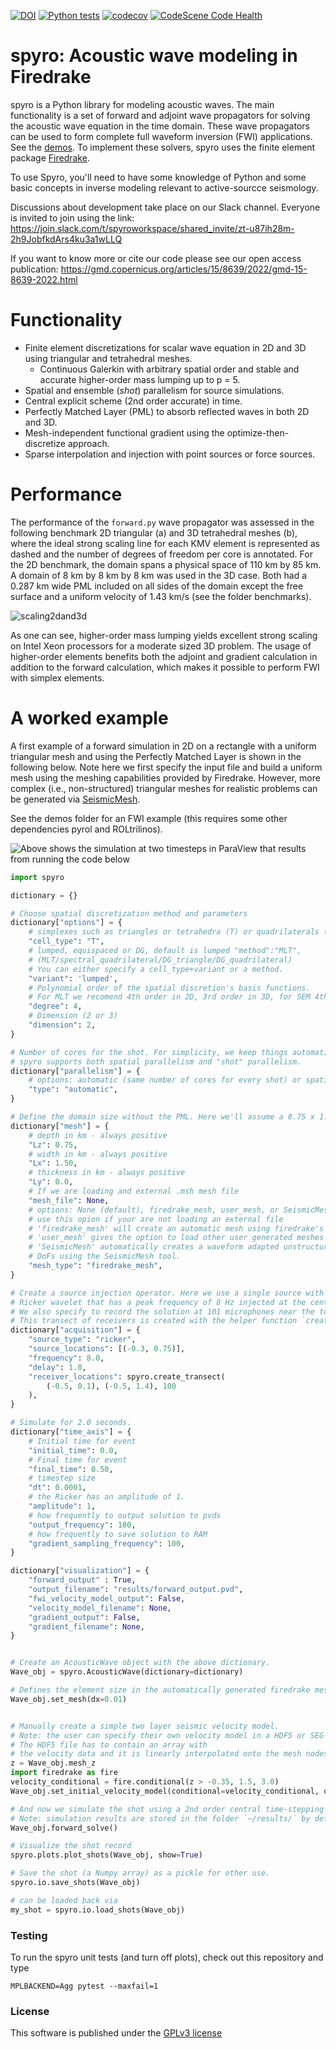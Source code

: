 [![DOI](https://zenodo.org/badge/318542339.svg)](https://zenodo.org/badge/latestdoi/318542339)
[![Python tests](https://github.com/NDF-Poli-USP/spyro/actions/workflows/python-tests.yml/badge.svg)](https://github.com/NDF-Poli-USP/spyro/actions/workflows/python-tests.yml)
[![codecov](https://codecov.io/gh/NDF-Poli-USP/spyro/branch/main/graph/badge.svg?token=8NM4N4N7YW)](https://codecov.io/gh/NDF-Poli-USP/spyro)
[![CodeScene Code Health](https://codescene.io/projects/42047/status-badges/code-health)](https://codescene.io/projects/42047)

spyro: Acoustic wave modeling in Firedrake
============================================

spyro is a Python library for modeling acoustic waves. The main
functionality is a set of forward and adjoint wave propagators for solving the acoustic wave equation in the time domain.
These wave propagators can be used to form complete full waveform inversion (FWI) applications. See the [demos](https://github.com/krober10nd/spyro/tree/main/demos).
To implement these solvers, spyro uses the finite element package [Firedrake](https://www.firedrakeproject.org/index.html).

To use Spyro, you'll need to have some knowledge of Python and some basic concepts in inverse modeling relevant to active-sourcce seismology.

Discussions about development take place on our Slack channel. Everyone is invited to join using the link: https://join.slack.com/t/spyroworkspace/shared_invite/zt-u87ih28m-2h9JobfkdArs4ku3a1wLLQ

If you want to know more or cite our code please see our open access publication: https://gmd.copernicus.org/articles/15/8639/2022/gmd-15-8639-2022.html

Functionality
=============

* Finite element discretizations for scalar wave equation in 2D and 3D using triangular and tetrahedral meshes.
    * Continuous Galerkin with arbitrary spatial order and stable and accurate higher-order mass lumping up to p = 5.
* Spatial and ensemble (*shot*) parallelism for source simulations.
* Central explicit scheme (2nd order accurate) in time.
* Perfectly Matched Layer (PML) to absorb reflected waves in both 2D and 3D.
* Mesh-independent functional gradient using the optimize-then-discretize approach.
* Sparse interpolation and injection with point sources or force sources. 


Performance
===========

The performance of the `forward.py` wave propagator was assessed in the following benchmark 2D triangular (a) and 3D tetrahedral meshes (b), where the ideal strong scaling line for each KMV element is represented as dashed and the number of degrees of freedom per core is annotated. For the 2D benchmark, the domain spans a physical space of 110 km by 85 km. A domain of 8 km by 8 km by 8 km was used in the 3D case. Both had a 0.287 km wide PML included on all sides of the domain except the free surface and a uniform velocity of 1.43 km/s (see the folder benchmarks).

![scaling2dand3d](https://user-images.githubusercontent.com/45005909/127859352-f9fac860-c9db-4585-8416-45b7fa002eed.png)

As one can see, higher-order mass lumping yields excellent strong scaling on Intel Xeon processors for a moderate sized 3D problem. The usage of higher-order elements benefits both the adjoint and gradient calculation in addition to the forward calculation, which makes it possible to perform FWI with simplex elements.


A worked example
=================

A first example of a forward simulation in 2D on a rectangle with a uniform triangular mesh and using the Perfectly Matched Layer is shown in the following below. Note here we first specify the input file and build a uniform mesh using the meshing capabilities provided by Firedrake. However, more complex (i.e., non-structured) triangular meshes for realistic problems can be generated via [SeismicMesh](https://github.com/krober10nd/SeismicMesh).


See the demos folder for an FWI example (this requires some other dependencies pyrol and ROLtrilinos).



![Above shows the simulation at two timesteps in ParaView that results from running the code below](https://user-images.githubusercontent.com/18619644/94087976-7e81df00-fde5-11ea-96c0-474348286091.png)

```python
import spyro

dictionary = {}

# Choose spatial discretization method and parameters
dictionary["options"] = {
    # simplexes such as triangles or tetrahedra (T) or quadrilaterals (Q)
    "cell_type": "T",  
    # lumped, equispaced or DG, default is lumped "method":"MLT",
    # (MLT/spectral_quadrilateral/DG_triangle/DG_quadrilateral)
    # You can either specify a cell_type+variant or a method.
    "variant": 'lumped',  
    # Polynomial order of the spatial discretion's basis functions.
    # For MLT we recomend 4th order in 2D, 3rd order in 3D, for SEM 4th or 8th.
    "degree": 4,  
    # Dimension (2 or 3)
    "dimension": 2,  
}

# Number of cores for the shot. For simplicity, we keep things automatic.
# spyro supports both spatial parallelism and "shot" parallelism.
dictionary["parallelism"] = {
    # options: automatic (same number of cores for every shot) or spatial
    "type": "automatic",
}

# Define the domain size without the PML. Here we'll assume a 0.75 x 1.50 km
dictionary["mesh"] = {
    # depth in km - always positive
    "Lz": 0.75,
    # width in km - always positive
    "Lx": 1.50,
    # thickness in km - always positive
    "Ly": 0.0,
    # If we are loading and external .msh mesh file
    "mesh_file": None,
    # options: None (default), firedrake_mesh, user_mesh, or SeismicMesh
    # use this opion if your are not loading an external file
    # 'firedrake_mesh' will create an automatic mesh using firedrake's built-in meshing tools
    # 'user_mesh' gives the option to load other user generated meshes from unsuported formats
    # 'SeismicMesh' automatically creates a waveform adapted unstructured mesh to reduce total
    # DoFs using the SeismicMesh tool.
    "mesh_type": "firedrake_mesh",
}

# Create a source injection operator. Here we use a single source with a
# Ricker wavelet that has a peak frequency of 8 Hz injected at the center of the mesh.
# We also specify to record the solution at 101 microphones near the top of the domain.
# This transect of receivers is created with the helper function `create_transect`.
dictionary["acquisition"] = {
    "source_type": "ricker",
    "source_locations": [(-0.3, 0.75)],
    "frequency": 8.0,
    "delay": 1.0,
    "receiver_locations": spyro.create_transect(
        (-0.5, 0.1), (-0.5, 1.4), 100
    ),
}

# Simulate for 2.0 seconds.
dictionary["time_axis"] = {
    # Initial time for event
    "initial_time": 0.0,
    # Final time for event
    "final_time": 0.50,
    # timestep size
    "dt": 0.0001,
    # the Ricker has an amplitude of 1.
    "amplitude": 1,
    # how frequently to output solution to pvds
    "output_frequency": 100,
    # how frequently to save solution to RAM
    "gradient_sampling_frequency": 100,
}

dictionary["visualization"] = {
    "forward_output" : True,
    "output_filename": "results/forward_output.pvd",
    "fwi_velocity_model_output": False,
    "velocity_model_filename": None,
    "gradient_output": False,
    "gradient_filename": None,
}


# Create an AcousticWave object with the above dictionary.
Wave_obj = spyro.AcousticWave(dictionary=dictionary)

# Defines the element size in the automatically generated firedrake mesh.
Wave_obj.set_mesh(dx=0.01)


# Manually create a simple two layer seismic velocity model.
# Note: the user can specify their own velocity model in a HDF5 or SEG-Y file format.
# The HDF5 file has to contain an array with
# the velocity data and it is linearly interpolated onto the mesh nodes at run-time.
z = Wave_obj.mesh_z
import firedrake as fire
velocity_conditional = fire.conditional(z > -0.35, 1.5, 3.0)
Wave_obj.set_initial_velocity_model(conditional=velocity_conditional, output=True)

# And now we simulate the shot using a 2nd order central time-stepping scheme
# Note: simulation results are stored in the folder `~/results/` by default
Wave_obj.forward_solve()

# Visualize the shot record
spyro.plots.plot_shots(Wave_obj, show=True)

# Save the shot (a Numpy array) as a pickle for other use.
spyro.io.save_shots(Wave_obj)

# can be loaded back via
my_shot = spyro.io.load_shots(Wave_obj)
```

### Testing

To run the spyro unit tests (and turn off plots), check out this repository and type
```
MPLBACKEND=Agg pytest --maxfail=1
```


### License

This software is published under the [GPLv3 license](https://www.gnu.org/licenses/gpl-3.0.en.html)
